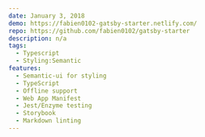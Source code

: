 ```yaml
---
date: January 3, 2018
demo: https://fabien0102-gatsby-starter.netlify.com/
repo: https://github.com/fabien0102/gatsby-starter
description: n/a
tags:
  - Typescript
  - Styling:Semantic
features:
  - Semantic-ui for styling
  - TypeScript
  - Offline support
  - Web App Manifest
  - Jest/Enzyme testing
  - Storybook
  - Markdown linting
---
```

